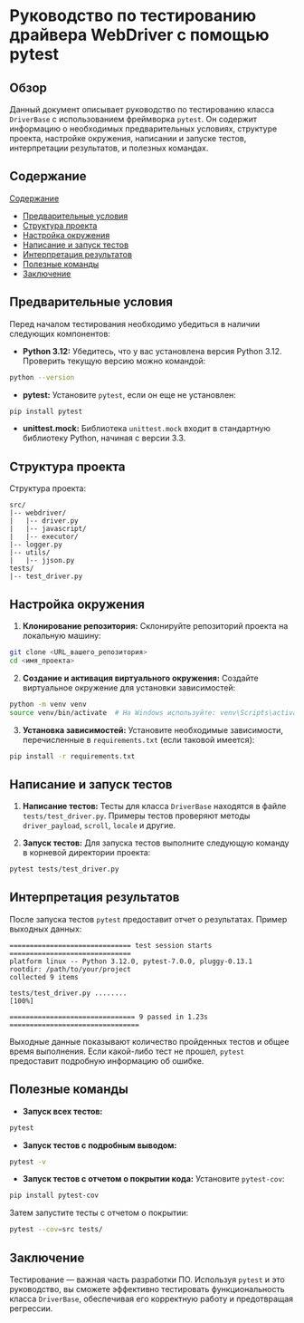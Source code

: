 # Руководство по тестированию драйвера WebDriver с помощью pytest

## Обзор

Данный документ описывает руководство по тестированию класса `DriverBase` с использованием фреймворка `pytest`. Он содержит информацию о необходимых предварительных условиях, структуре проекта, настройке окружения, написании и запуске тестов, интерпретации результатов, и полезных командах.

## Содержание

[Содержание](#Содержание)
* [Предварительные условия](#Предварительные-условия)
* [Структура проекта](#Структура-проекта)
* [Настройка окружения](#Настройка-окружения)
* [Написание и запуск тестов](#Написание-и-запуск-тестов)
* [Интерпретация результатов](#Интерпретация-результатов)
* [Полезные команды](#Полезные-команды)
* [Заключение](#Заключение)

## Предварительные условия

Перед началом тестирования необходимо убедиться в наличии следующих компонентов:

* **Python 3.12:** Убедитесь, что у вас установлена версия Python 3.12.  Проверить текущую версию можно командой:
```bash
python --version
```

* **pytest:** Установите `pytest`, если он еще не установлен:
```bash
pip install pytest
```

* **unittest.mock:** Библиотека `unittest.mock` входит в стандартную библиотеку Python, начиная с версии 3.3.


## Структура проекта

Структура проекта:

```
src/
|-- webdriver/
|   |-- driver.py
|   |-- javascript/
|   |-- executor/
|-- logger.py
|-- utils/
|   |-- jjson.py
tests/
|-- test_driver.py
```

## Настройка окружения

1. **Клонирование репозитория:**
   Склонируйте репозиторий проекта на локальную машину:
```bash
git clone <URL_вашего_репозитория>
cd <имя_проекта>
```

2. **Создание и активация виртуального окружения:**
   Создайте виртуальное окружение для установки зависимостей:
```bash
python -m venv venv
source venv/bin/activate  # На Windows используйте: venv\Scripts\activate
```

3. **Установка зависимостей:**
   Установите необходимые зависимости, перечисленные в `requirements.txt` (если таковой имеется):
```bash
pip install -r requirements.txt
```


## Написание и запуск тестов

1. **Написание тестов:**
   Тесты для класса `DriverBase` находятся в файле `tests/test_driver.py`.  Примеры тестов проверяют методы `driver_payload`, `scroll`, `locale` и другие.

2. **Запуск тестов:**
   Для запуска тестов выполните следующую команду в корневой директории проекта:
```bash
pytest tests/test_driver.py
```

## Интерпретация результатов

После запуска тестов `pytest` предоставит отчет о результатах. Пример выходных данных:

```
============================== test session starts ==============================
platform linux -- Python 3.12.0, pytest-7.0.0, pluggy-0.13.1
rootdir: /path/to/your/project
collected 9 items

tests/test_driver.py ........                                        [100%]

=============================== 9 passed in 1.23s ================================
```

Выходные данные показывают количество пройденных тестов и общее время выполнения. Если какой-либо тест не прошел, `pytest` предоставит подробную информацию об ошибке.


## Полезные команды

* **Запуск всех тестов:**
```bash
pytest
```

* **Запуск тестов с подробным выводом:**
```bash
pytest -v
```

* **Запуск тестов с отчетом о покрытии кода:**
   Установите `pytest-cov`:
```bash
pip install pytest-cov
```
   Затем запустите тесты с отчетом о покрытии:
```bash
pytest --cov=src tests/
```

## Заключение

Тестирование — важная часть разработки ПО. Используя `pytest` и это руководство, вы сможете эффективно тестировать функциональность класса `DriverBase`, обеспечивая его корректную работу и предотвращая регрессии.
